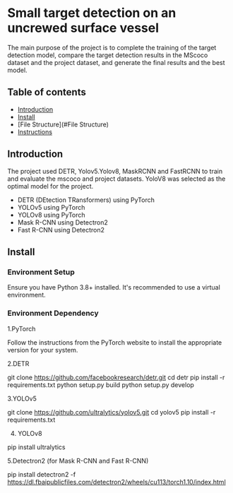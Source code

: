 # Small target detection on an uncrewed surface vessel
The main purpose of the project is to complete the training of the target detection model, compare the target detection results in the MScoco dataset and the project dataset, and generate the final results and the best model.

## Table of contents

- [Introduction](#Introduction)
- [Install](#Install)
- [File Structure](#File Structure)
- [Instructions](#Instructions)

## Introduction

The project used DETR, Yolov5.Yolov8, MaskRCNN and FastRCNN to train and evaluate the mscoco and project datasets. YoloV8 was selected as the optimal model for the project.

- DETR (DEtection TRansformers) using PyTorch
- YOLOv5 using PyTorch
- YOLOv8 using PyTorch
- Mask R-CNN using Detectron2
- Fast R-CNN using Detectron2

## Install

### Environment Setup

Ensure you have Python 3.8+ installed. It's recommended to use a virtual environment.

### Environment Dependency

1.PyTorch

Follow the instructions from the PyTorch website to install the appropriate version for your system.

2.DETR

git clone https://github.com/facebookresearch/detr.git
cd detr
pip install -r requirements.txt
python setup.py build
python setup.py develop

3.YOLOv5

git clone https://github.com/ultralytics/yolov5.git
cd yolov5
pip install -r requirements.txt

4. YOLOv8

pip install ultralytics

5.Detectron2 (for Mask R-CNN and Fast R-CNN)

pip install detectron2 -f https://dl.fbaipublicfiles.com/detectron2/wheels/cu113/torch1.10/index.html
